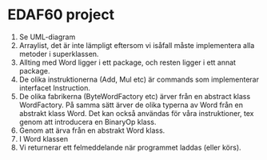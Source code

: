 # EDAF60 project

1. Se UML-diagram
2. Arraylist, det är inte lämpligt eftersom vi isåfall måste implementera alla metoder i superklassen.
3. Allting med Word ligger i ett package, och resten ligger i ett annat package.
4. De olika instruktionerna (Add, Mul etc) är commands som implementerar interfacet Instruction.
5. De olika fabrikerna (ByteWordFactory etc) ärver från en abstract klass WordFactory. På samma sätt ärver de
olika typerna av Word från en abstrakt klass Word. Det kan också användas för våra instruktioner, tex genom att
introducera en BinaryOp klass.
6. Genom att ärva från en abstrakt Word klass.
7. I Word klassen
8. Vi returnerar ett felmeddelande när programmet laddas (eller körs).